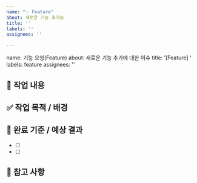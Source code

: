 ```yaml
---
name: "✨ Feature"
about: 새로운 기능 추가능
title: ''
labels: ''
assignees: ''

---
```


name: 기능 요청(Feature)
about: 새로운 기능 추가에 대한 이슈
title: '[Feature] '
labels: feature
assignees: ''

## 💠 작업 내용

<!-- 어떤 작업을 할 건지 한 줄로 요약해 주세요 -->



## ✅ 작업 목적 / 배경

<!-- 이 작업이 왜 필요한지 설명해 주세요 -->


## 🌟 완료 기준 / 예상 결과

<!-- 어떤 상태가 되면 완료된 것으로 간주할 수 있는지 체크리스트로 작성해 주세요 -->

- [ ] 
- [ ] 


## 📌 참고 사항

<!-- 관련 컴포넌트, 디자인, 문서 링크 등 참고할 자료가 있다면 작성해 주세요 -->
